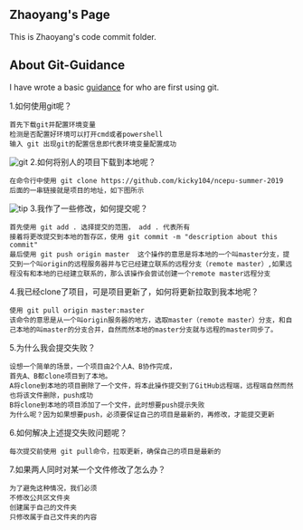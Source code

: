 ## Zhaoyang's Page
This is Zhaoyang's code commit folder.

## About Git-Guidance
I have wrote a basic [guidance](Git-Guidance.pdf) for who are first using git.

1.如何使用git呢？
```
首先下载git并配置环境变量
检测是否配置好环境可以打开cmd或者powershell
输入 git 出现git的配置信息即代表环境变量配置成功
```
![git](https://raw.githubusercontent.com/Raibows/MarkdownPhotos/master/ncepu-summer-2019/1.png)
2.如何将别人的项目下载到本地呢？
```
在命令行中使用 git clone https://github.com/kicky104/ncepu-summer-2019
后面的一串链接就是项目的地址，如下图所示
```
![tip](https://raw.githubusercontent.com/Raibows/MarkdownPhotos/master/ncepu-summer-2019/2.png)
3.我作了一些修改，如何提交呢？
```
首先使用 git add . 选择提交的范围， add . 代表所有
接着将更改提交到本地的暂存区，使用 git commit -m "description about this commit"
最后使用 git push origin master  这个操作的意思是将本地的一个叫master分支，提交到一个叫origin的远程服务器并与它已经建立联系的远程分支（remote master）,如果远程没有和本地的已经建立联系的，那么该操作会尝试创建一个remote master远程分支
```
4.我已经clone了项目，可是项目更新了，如何将更新拉取到我本地呢？
```
使用 git pull origin master:master
该命令的意思是从一个叫origin服务器的地方，选取master（remote master）分支，和自己本地的叫master的分支合并，自然而然本地的master分支就与远程的master同步了。
```
5.为什么我会提交失败？
```
设想一个简单的场景，一个项目由2个人A、B协作完成，
首先A、B都clone项目到了本地。
A将clone到本地的项目删除了一个文件，将本此操作提交到了GitHub远程端，远程端自然而然也将该文件删除，push成功
B将clone到本地的项目添加了一个文件，此时想要push提示失败
为什么呢？因为如果想要push，必须要保证自己的项目是最新的，再修改，才能提交更新
```
6.如何解决上述提交失败问题呢？
```
每次提交前使用 git pull命令，拉取更新，确保自己的项目是最新的
```
7.如果两人同时对某一个文件修改了怎么办？
```
为了避免这种情况，我们必须
不修改公共区文件夹
创建属于自己的文件夹
只修改属于自己文件夹的内容
```